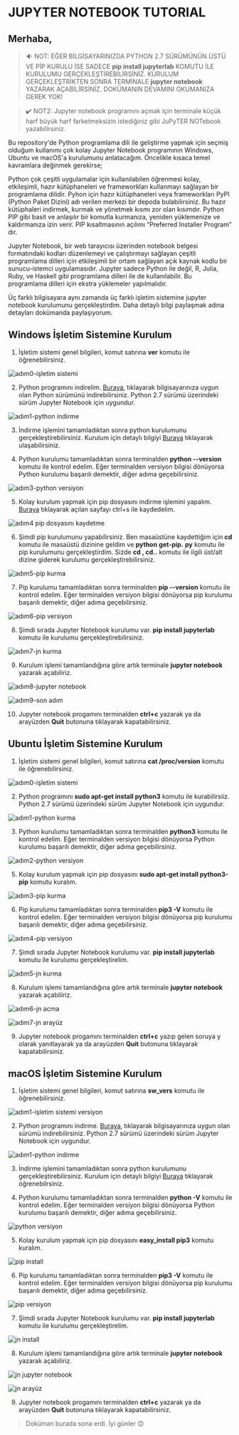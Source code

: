 # JUPYTER NOTEBOOK TUTORIAL

## Merhaba,

>  <span class="emoji">🔉 </span> NOT: EĞER BİLGİSAYARINIZDA PYTHON 2.7 SÜRÜMÜNÜN ÜSTÜ VE PİP KURULU İSE SADECE  **pip install jupyterlab** KOMUTU İLE KURULUMU GERÇEKLEŞTİREBİLİRSİNİZ. KURULUM GERÇEKLEŞTRİKTEN SONRA TERMİNALE **jupyter notebook** YAZARAK AÇABİLİRSİNİZ. DOKÜMANIN DEVAMINI OKUMANIZA GEREK YOK!

> <span class="emoji">✔️</span> NOT2: Jupyter notebook programını açmak için terminale küçük harf büyük harf farketmeksizin istediğiniz gibi JuPyTER NOTebook yazabilirsiniz.

Bu repository'de Python programlama dili ile geliştirme yapmak için seçmiş olduğum kullanımı çok kolay Jupyter Notebook programının Windows, Ubuntu ve macOS'a kurulumunu anlatacağım.
Öncelikle kısaca temel kavramlara değinmek gerekirse;

Python çok çeşitli uygulamalar için kullanılabilen öğrenmesi kolay, etkileşimli, hazır kütüphaneleri ve frameworkları kullanmayı sağlayan bir programlama dilidir. Pyhon için hazır kütüphaneleri veya frameworkları PyPI (Python Paket Dizini) adı verilen merkezi bir depoda bulabilirsiniz. Bu hazır kütüphaleri indirmek, kurmak ve yönetmek kısmı zor olan kısımdır. Python PIP gibi basit ve anlaşılır bir komutla kurmanıza, yeniden yüklemenize ve kaldırmanıza izin verir. PIP kısaltmasının açılımı “Preferred Installer Program” dır.

Jupyter Notebook, bir web tarayıcısı üzerinden notebook belgesi formatındaki kodları düzenlemeyi ve çalıştırmayı sağlayan çeşitli programlama dilleri için etkileşimli bir ortam sağlayan açık kaynak kodlu bir sunucu-istemci uygulamasıdır. Jupyter sadece Python ile değil, R, Julia, Ruby, ve Haskell gibi programlama dilleri ile de kullanılabilir. Bu programlama dilleri için ekstra yüklemeler yapılmalıdır.

Üç farklı bilgisayara aynı zamanda üç farklı işletim sistemine jupyter notebook kurulumunu gerçekleştirdim. Daha detaylı bilgi paylaşmak adına detayları dokümanda paylaşıyorum.

## Windows İşletim Sistemine Kurulum

1.  İşletim sistemi genel bilgileri, komut satırına **ver** komutu ile öğrenebilirsiniz.

![adım0-işletim sistemi](https://user-images.githubusercontent.com/61363621/75111537-046d5a00-564c-11ea-8f45-1d35f9cb55fb.png)

2. Python programını indirelim. [Buraya](https://www.python.org/downloads/), tıklayarak bilgisayarınıza uygun olan Python sürümünü indirebilirsiniz. Python 2.7 sürümü üzerindeki sürüm Jupyter Notebook için uygundur.

![adım1-python indirme](https://user-images.githubusercontent.com/61363621/75111587-c290e380-564c-11ea-9ec6-d1e78e093cef.png)

3. İndirme işlemini tamamladıktan sonra python kurulumunu gerçekleştirebilirsiniz. Kurulum için detaylı bilgiyi [Buraya](https://tutorial.djangogirls.org/tr/python_installation/) tıklayarak ulaşabilirsiniz.

4. Python kurulumu tamamladıktan sonra terminalden **python --version** komutu ile kontrol edelim. Eğer terminalden versiyon bilgisi dönüyorsa Python kurulumu başarılı demektir, diğer adıma geçebilirsiniz.

![adım3-python versiyon](https://user-images.githubusercontent.com/61363621/75111661-8316c700-564d-11ea-8e2f-1b882122b8e4.png)

5. Kolay kurulum yapmak için pip dosyasını indirme işlemini yapalım. [Buraya](https://bootstrap.pypa.io/get-pip.py) tıklayarak açılan sayfayı ctrl+s ile kaydedelim.

![adım4 pip dosyasını kaydetme](https://user-images.githubusercontent.com/61363621/75111680-beb19100-564d-11ea-9b0b-5c4eb0bf3918.png)

6. Şimdi pip kurulumunu yapabilirsiniz. Ben masaüstüne kaydettiğim için **cd** komutu ile masaüstü dizinine geldim ve  **python** **get-pip.** **py** komutu ile pip kurulumunu gerçekleştirdim. Sizde **cd , cd..** komutu ile ilgili üst/alt dizine giderek kurulumu gerçekleştirebilirsiniz.

![adım5-pip kurma](https://user-images.githubusercontent.com/61363621/75111690-ec96d580-564d-11ea-8ccd-b264058e0e95.png)

7. Pip kurulumu tamamladıktan sonra terminalden **pip --version** komutu ile kontrol edelim. Eğer terminalden versiyon bilgisi dönüyorsa pip kurulumu başarılı demektir, diğer adıma geçebilirsiniz.

![adım6-pip versiyon](https://user-images.githubusercontent.com/61363621/75111705-fe787880-564d-11ea-8c98-1431d9866aa5.png)

8. Şimdi sırada Jupyter Notebook kurulumu var. **pip install jupyterlab** komutu ile kurulumu gerçekleştirebilirsiniz.

![adım7-jn kurma](https://user-images.githubusercontent.com/61363621/75111726-1fd96480-564e-11ea-9906-168c5d0abfd7.png)

9. Kurulum işlemi tamamlandığına göre artık terminale **jupyter notebook** yazarak açabiliriz.

![adım8-jupyter notebook](https://user-images.githubusercontent.com/61363621/75111743-4b5c4f00-564e-11ea-87ea-1fbf275a0f62.png)

![adım9-son adım](https://user-images.githubusercontent.com/61363621/75111746-51eac680-564e-11ea-8c32-f70f2b8fd372.png)

10. Jupyter notebook progamını terminalden **ctrl+c** yazarak ya da arayüzden **Quit** butonuna tıklayarak kapatabilirsiniz.


## Ubuntu İşletim Sistemine Kurulum

1.  İşletim sistemi genel bilgileri, komut satırına **cat /proc/version** komutu ile öğrenebilirsiniz.

![adım0-işletim sistemi](https://user-images.githubusercontent.com/61363621/75111811-f0772780-564e-11ea-85fe-7c387779645d.png)

2. Python programını **sudo apt-get install python3** komutu ile kurabilirsiiz. Python 2.7 sürümü üzerindeki sürüm Jupyter Notebook için uygundur.

![adım1-python kurma](https://user-images.githubusercontent.com/61363621/75111835-316f3c00-564f-11ea-8f49-705ca484d761.png)

3. Python kurulumu tamamladıktan sonra terminalden **python3** komutu ile kontrol edelim. Eğer terminalden versiyon bilgisi dönüyorsa Python kurulumu başarılı demektir, diğer adıma geçebilirsiniz.

![adım2-python versiyon](https://user-images.githubusercontent.com/61363621/75111845-41871b80-564f-11ea-83b6-5723c58d3a28.png)

5. Kolay kurulum yapmak için pip dosyasını **sudo apt-get install python3-pip** komutu kuralım.

![adım3-pip kurma](https://user-images.githubusercontent.com/61363621/75111879-76936e00-564f-11ea-8c1d-0f2d7a3f171e.png)

6. Pip kurulumu tamamladıktan sonra terminalden **pip3 -V** komutu ile kontrol edelim. Eğer terminalden versiyon bilgisi dönüyorsa pip kurulumu başarılı demektir, diğer adıma geçebilirsiniz.

![adım4-pip versiyon](https://user-images.githubusercontent.com/61363621/75111886-8dd25b80-564f-11ea-9572-515fdf811f6d.png)

7. Şimdi sırada Jupyter Notebook kurulumu var. **pip install jupyterlab** komutu ile kurulumu gerçekleştirelim.

![adım5-jn kurma](https://user-images.githubusercontent.com/61363621/75111895-a478b280-564f-11ea-8b6e-7e1ff81cb900.png)

8. Kurulum işlemi tamamlandığına göre artık terminale **jupyter notebook** yazarak açabiliriz.

![adım6-jn acma](https://user-images.githubusercontent.com/61363621/75111906-b65a5580-564f-11ea-9586-b60316c0f462.png)

![adım7-jn arayüz](https://user-images.githubusercontent.com/61363621/75111907-be19fa00-564f-11ea-957f-7048d149b046.png)

9. Jupyter notebook progamını terminalden **ctrl+c** yazıp gelen soruya y olarak yanıtlayarak ya da arayüzden **Quit** butonuna tıklayarak kapatabilirsiniz.

## macOS İşletim Sistemine Kurulum

1.  İşletim sistemi genel bilgileri, komut satırına **sw_vers** komutu ile öğrenebilirsiniz.

![adım1-işletim sistemi versiyon](https://user-images.githubusercontent.com/61363621/75112017-de968400-5650-11ea-96ce-699ee0fbccd4.png)

2. Python programını indirme. [Buraya](https://www.python.org/downloads/), tıklayarak bilgisayarınıza uygun olan sürümü indirebilirsiniz. Python 2.7 sürümü üzerindeki sürüm Jupyter Notebook için uygundur.

![adım1-python indirme](https://user-images.githubusercontent.com/61363621/75111587-c290e380-564c-11ea-9ec6-d1e78e093cef.png)

3. İndirme işlemini tamamladıktan sonra python kurulumunu gerçekleştirebilirsiniz. Kurulum için detaylı bilgiyi [Buraya](https://tutorial.djangogirls.org/tr/python_installation/) tıklayarak öğrenebilrsiniz.

3. Python kurulumu tamamladıktan sonra terminalden **python -V** komutu ile kontrol edelim. Eğer terminalden versiyon bilgisi dönüyorsa Python kurulumu başarılı demektir, diğer adıma geçebilirsiniz.

![python versiyon](https://user-images.githubusercontent.com/61363621/75112463-1ef80100-5655-11ea-9b4c-47b63d6ea136.png)

5. Kolay kurulum yapmak için pip dosyasını **easy_install pip3** komutu kuralım. 

![pip install](https://user-images.githubusercontent.com/61363621/75112479-3a630c00-5655-11ea-81aa-efb5f2139df2.png)

6. Pip kurulumu tamamladıktan sonra terminalden **pip3 -V** komutu ile kontrol edelim. Eğer terminalden versiyon bilgisi dönüyorsa pip kurulumu başarılı demektir, diğer adıma geçebilirsiniz.

![pip versiyon](https://user-images.githubusercontent.com/61363621/75112485-4bac1880-5655-11ea-8813-95af15496a6c.png)

7. Şimdi sırada Jupyter Notebook kurulumu var. **pip install jupyterlab** komutu ile kurulumu gerçekleştirelim.

![jn install](https://user-images.githubusercontent.com/61363621/75112491-5ff01580-5655-11ea-8e11-c4cd2ddb85be.png)

8. Kurulum işlemi tamamlandığına göre artık terminale **jupyter notebook** yazarak açabiliriz.

![jn jupyter notebook](https://user-images.githubusercontent.com/61363621/75112442-f07a2600-5654-11ea-9b2a-8383ed83cd94.png)

![jn arayüz](https://user-images.githubusercontent.com/61363621/75112446-f96af780-5654-11ea-9870-6da0c57e1cb0.png)

9. Jupyter notebook progamını terminalden **ctrl+c** yazarak ya da arayüzden **Quit** butonuna tıklayarak kapatabilirsiniz.



> Doküman burada sona erdi. İyi günler   <span class="emoji">😊</span> 